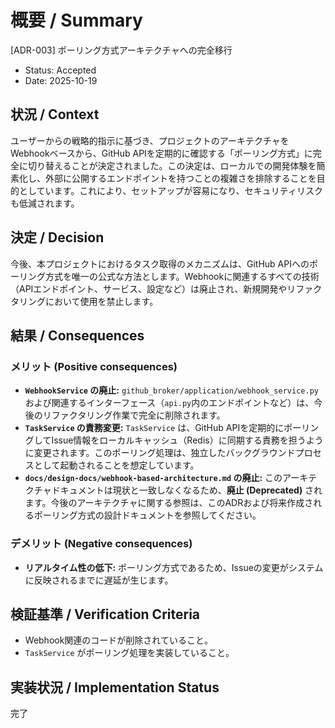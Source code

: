 # 概要 / Summary
[ADR-003] ポーリング方式アーキテクチャへの完全移行

- Status: Accepted
- Date: 2025-10-19

## 状況 / Context

ユーザーからの戦略的指示に基づき、プロジェクトのアーキテクチャをWebhookベースから、GitHub APIを定期的に確認する「ポーリング方式」に完全に切り替えることが決定されました。この決定は、ローカルでの開発体験を簡素化し、外部に公開するエンドポイントを持つことの複雑さを排除することを目的としています。これにより、セットアップが容易になり、セキュリティリスクも低減されます。

## 決定 / Decision

今後、本プロジェクトにおけるタスク取得のメカニズムは、GitHub APIへのポーリング方式を唯一の公式な方法とします。Webhookに関連するすべての技術（APIエンドポイント、サービス、設定など）は廃止され、新規開発やリファクタリングにおいて使用を禁止します。

## 結果 / Consequences

### メリット (Positive consequences)
- **`WebhookService` の廃止:** `github_broker/application/webhook_service.py` および関連するインターフェース（`api.py`内のエンドポイントなど）は、今後のリファクタリング作業で完全に削除されます。
- **`TaskService` の責務変更:** `TaskService` は、GitHub APIを定期的にポーリングしてIssue情報をローカルキャッシュ（Redis）に同期する責務を担うように変更されます。このポーリング処理は、独立したバックグラウンドプロセスとして起動されることを想定しています。
- **`docs/design-docs/webhook-based-architecture.md` の廃止:** このアーキテクチャドキュメントは現状と一致しなくなるため、**廃止 (Deprecated)** されます。今後のアーキテクチャに関する参照は、このADRおよび将来作成されるポーリング方式の設計ドキュメントを参照してください。

### デメリット (Negative consequences)
- **リアルタイム性の低下:** ポーリング方式であるため、Issueの変更がシステムに反映されるまでに遅延が生じます。

## 検証基準 / Verification Criteria
- Webhook関連のコードが削除されていること。
- `TaskService` がポーリング処理を実装していること。

## 実装状況 / Implementation Status

完了
